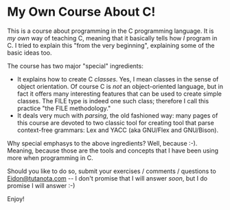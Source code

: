 # My Own Course About C!
This is a course about programming in the C programming language. It is _my own_ way of teaching C, meaning that it basically tells how _I_ program in C. I tried to explain this "from the very beginning", explaining some of the basic ideas too.

The course has two major "special" ingredients:

- It explains how to create C _classes_. Yes, I mean classes in the sense of object orientation. Of course C is _not_ an object-oriented language, but in fact it offers many interesting features that can be used to create simple classes. The FILE type is indeed one such class; therefore I call this practice "the FILE methodology."
- It deals very much with _parsing_, the old fashioned way: many pages of this course are devoted to two classic tool for creating tool that parse context-free grammars: Lex and YACC (aka GNU/Flex and GNU/Bison).

Why special emphasys to the above ingredients? Well, because :-). Meaning, because those are the tools and concepts that I have been using more when programming in C.

Should you like to do so, submit your exercises / comments / questions to Eidon@tutanota.com -- I don't promise that I will answer _soon_, but I do promise I will answer :-)

Enjoy!
